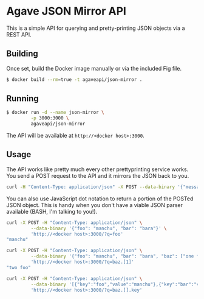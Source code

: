 # Agave JSON Mirror API

This is a simple API for querying and pretty-printing JSON objects via a
REST API.

## Building

Once set, build the Docker image manually or via the included Fig file.

```bash  
$ docker build --rm=true -t agaveapi/json-mirror .
```  

## Running  


```bash  
$ docker run -d --name json-mirror \
		 -p 3000:3000 \
		 agaveapi/json-mirror
```  

The API will be available at `http://<docker host>:3000`.

## Usage

The API works like pretty much every other prettyprinting service works. You send a POST
request to the API and it mirrors the JSON back to you.

```bash
curl -H "Content-Type: application/json" -X POST --data-binary '{"message": "Hello world"}' 'http://<docker host>.com:3000'

```  

You can also use JavaScript dot notation to return a portion of the POSTed JSON object.
This is handy when you don't have a viable JSON parser available (BASH, I'm talking to you!).

```bash
curl -X POST -H "Content-Type: application/json" \
		 --data-binary '{"foo": "manchu", "bar": "bara"}' \
		 'http://<docker host>:3000/?q=foo'
"manchu"
```

```bash
curl -X POST -H "Content-Type: application/json" \
		 --data-binary '{"foo": "manchu", "bar": "bara", "baz": ["one foo", "two foo", "red foo", "blue food"], "zap": { "boom": "here comes the"} }' \
		 'http://<docker host>:3000/?q=baz.[1]'
"two foo"
```


```bash
curl -X POST -H "Content-Type: application/json" \
		 --data-binary '[{"key":"foo","value":"manchu"},{"key":"bar":"value":"bara"},{"key":"baz","value":"zarre"}]' \
		 'http://<docker host>:3000/?q=baz.[].key'

```